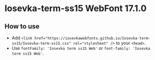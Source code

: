 # Iosevka-term-ss15 WebFont 17.1.0

## How to use

- Add `<link href="https://iosevkawebfonts.github.io/Iosevka-term-ss15/Iosevka-term-ss15.css" rel="stylesheet" />` to your `<head>`.
- Use `fontFamily: 'Iosevka term ss15 Web'` or `font-family: 'Iosevka term ss15 Web'`.
